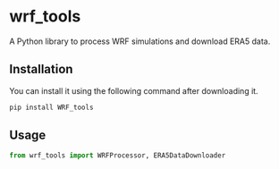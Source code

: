 # wrf_tools

A Python library to process WRF simulations and download ERA5 data.

## Installation
You can install it using the following command after downloading it.
```bash
pip install WRF_tools
```

## Usage

```python
from wrf_tools import WRFProcessor, ERA5DataDownloader
```
